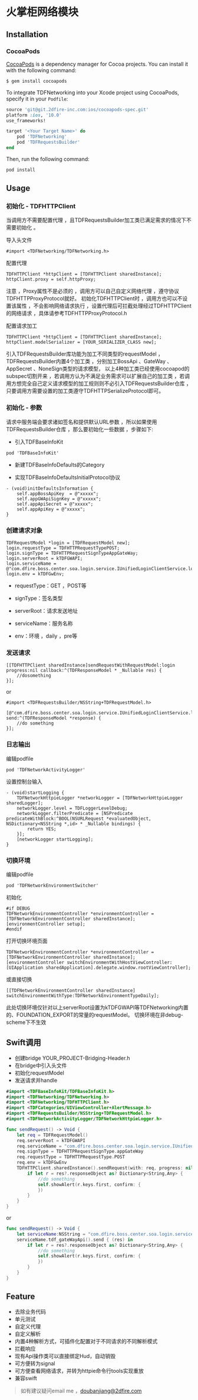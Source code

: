 # 火掌柜网络模块

## Installation

### CocoaPods

[CocoaPods](http://cocoapods.org) is a dependency manager for Cocoa projects. You can install it with the following command:

```bash
$ gem install cocoapods
```


To integrate TDFNetworking into your Xcode project using CocoaPods, specify it in your `Podfile`:

```ruby
source 'git@git.2dfire-inc.com:ios/cocoapods-spec.git'
platform :ios, '10.0'
use_frameworks!

target '<Your Target Name>' do
    pod 'TDFNetworking'
    pod 'TDFRequestsBuilder'
end
```

Then, run the following command:

```bash
pod install
```

## Usage

### 初始化 - TDFHTTPClient

当调用方不需要配置代理 ，且TDFRequestsBuilder加工类已满足需求的情况下不需要初始化 。

导入头文件

```objc
#import <TDFNetworking/TDFNetworking.h>
```

配置代理

```objc
TDFHTTPClient *httpClient = [TDFHTTPClient sharedInstance];
httpClient.proxy = self.httpProxy;
```

注意 ，Proxy属性不是必须的 ，调用方可以自己自定义网络代理 ，遵守协议TDFHTTPProxyProtocol就好。
初始化TDFHTTPClient时 ，调用方也可以不设置该属性 ，不会影响网络请求执行 ，设置代理后可拦截处理经过TDFHTTPClient的网络请求 ，具体请参考TDFHTTPProxyProtocol.h

配置请求加工

```objc
TDFHTTPClient *httpClient = [TDFHTTPClient sharedInstance];
httpClient.modelSerializer = [YOUR_SERIALIZER_CLASS new];
```

引入TDFRequestsBuilder库功能为加工不同类型的requestModel ，TDFRequestsBuilder内置4个加工类 ，分别加工BossApi 、GateWay 、AppSecret 、NoneSign类型的请求模型，
以上4种加工类已经使用cocoapod的subspec切割开来 ，若调用方认为不满足业务需求可以扩展自己的加工类 ，若调用方想完全自己定义请求模型的加工规则则不必引入TDFRequestsBuilder仓库 ，
只要调用方需要设置的加工类遵守TDFHTTPSerializeProtocol即可。

### 初始化 - 参数

请求中服务端会要求诸如签名和提供默认URL参数 ，所以如果使用TDFRequestsBuilder仓库 ，那么要初始化一些数据 ，步骤如下:

- 引入TDFBaseInfoKit

```objc
pod 'TDFBaseInfoKit'
```

- 新建TDFBaseInfoDefaults的Category

- 实现TDFBaseInfoDefaultsInitialProtocol协议

```objc
- (void)initDefaultsInformation {
    self.appBossApiKey  = @"xxxxx";
    self.appGWApiSignKey = @"xxxxx";
    self.appApiSecret = @"xxxxx";
    self.appApiKey = @"xxxxx";
}
```

### 创建请求对象

```objc
TDFRequestModel *login = [TDFRequestModel new];
login.requestType = TDFHTTPRequestTypePOST;
login.signType = TDFHTTPRequestSignTypeAppGateWay;
login.serverRoot = kTDFGWAPI;
login.serviceName = @"com.dfire.boss.center.soa.login.service.IUnifiedLoginClientService.login";
login.env = kTDFGwEnv;
```

- requestType：GET ，POST等

- signType：签名类型

- serverRoot：请求发送地址

- serviceName：服务名称

- env：环境 ，daily ，pre等

### 发送请求

```objc
[[TDFHTTPClient sharedInstance]sendRequestWithRequestModel:login progress:nil callback:^(TDFResponseModel * _Nullable res) {
    //dosomething
}];
```

or

```objc
#import <TDFRequestsBuilder/NSString+TDFRequestModel.h>
```

```objc
[@"com.dfire.boss.center.soa.login.service.IUnifiedLoginClientService.listCountry".tdf_gateWayApi send:^(TDFResponseModel *response) {
    //do something
}];
```

### 日志输出

编辑podfile

```objc
pod 'TDFNetworkActivityLogger'
```

设置控制台输入

```objc
- (void)startLogging {
    TDFNetworkHttpieLogger *networkLogger = [TDFNetworkHttpieLogger sharedLogger];
    networkLogger.level = TDFLoggerLevelDebug;
    networkLogger.filterPredicate = [NSPredicate predicateWithBlock:^BOOL(NSURLRequest *evaluatedObject, NSDictionary<NSString *,id> * _Nullable bindings) {
        return YES;
    }];
    [networkLogger startLogging];
}
```

### 切换环境

编辑podfile

```objc
pod 'TDFNetworkEnvironmentSwitcher'
```

初始化

```objc
#if DEBUG
TDFNetworkEnvironmentController *environmentController = [TDFNetworkEnvironmentController sharedInstance];
[environmentController setup];
#endif
```

打开切换环境页面

```objc
TDFNetworkEnvironmentController *environmentController = [TDFNetworkEnvironmentController sharedInstance];
[environmentController switchEnvironmentWithHostViewController:[UIApplication sharedApplication].delegate.window.rootViewController];
```

或直接切换

```objc
[[TDFNetworkEnvironmentController sharedInstance] switchEnvironmentWithType:TDFNetworkEnvironmentTypeDaily];
```

此处切换环境仅针对以上serverRoot设置为kTDFGWAPI等TDFNetworking内置的、FOUNDATION_EXPORT的常量的requestModel。
切换环境在非debug-scheme下不生效

## Swift调用

- 创建bridge YOUR_PROJECT-Bridging-Header.h
- 在bridge中引入头文件
- 初始化requestModel
- 发送请求并handle

```swift
#import <TDFBaseInfoKit/TDFBaseInfoKit.h>
#import <TDFNetworking/TDFNetworking.h>
#import <TDFNetworking/TDFHTTPClient.h>
#import <TDFCategories/UIViewController+AlertMessage.h>
#import <TDFRequestsBuilder/NSString+TDFRequestModel.h>
#import <TDFNetworkActivityLogger/TDFNetworkHttpieLogger.h>
```

```swift
func sendRequest() -> Void {
    let req = TDFRequestModel()
    req.serverRoot = kTDFGWAPI
    req.serviceName = "com.dfire.boss.center.soa.login.service.IUnifiedLoginClientService.listCountry"
    req.signType = TDFHTTPRequestSignType.appGateWay
    req.requestType = TDFHTTPRequestType.POST
    req.env = kTDFGwEnv
    TDFHTTPClient.sharedInstance().sendRequest(with: req, progress: nil) { (res) in
        if let r = res?.responseObject as? Dictionary<String,Any> {
            //do something
            self.showAlert(r.keys.first, confirm: {
            })
        }
    }
}
```

or

```swift
func sendRequest() -> Void {
    let serviceName:NSString = "com.dfire.boss.center.soa.login.service.IUnifiedLoginClientService.listCountry";
    serviceName.tdf_gateWayApi().send { (res) in
        if let r = res?.responseObject as? Dictionary<String,Any> {
            //do something
            self.showAlert(r.keys.first, confirm: {
            })
        }
    }
}
```

## Feature

- 去除业务代码
- 单元测试
- 自定义代理
- 自定义解析
- 内置4种解析方式，可插件化配置对于不同请求的不同解析模式
- 拦截响应
- 现有Api操作类可以直接绑定Hud，自动销毁
- 可方便转为signal
- 可方便查看网络请求，并转为httpie命令行tools实现重放
- 兼容swift


> 如有建议疑问email me ，doubanjiang@2dfire.com